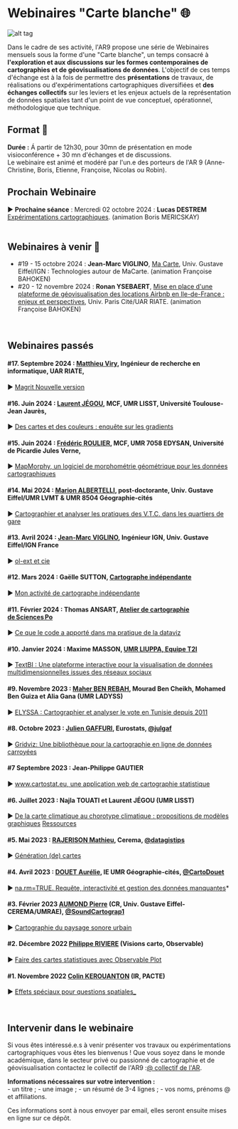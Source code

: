 # Webinaires "Carte blanche" :globe_with_meridians:

![alt tag](https://raw.githubusercontent.com/magisAR9/webinaires/main/webinaire.PNG)

Dans le cadre de ses activité, l'AR9 propose une série de Webinaires mensuels sous la forme d'une "Carte blanche", un temps consacré à **l'exploration et aux discussions sur les formes contemporaines de cartographies et de géovisualisations de données**. L'objectif de ces temps d'échange est à la fois de permettre des **présentations** de travaux, de réalisations ou d'expérimentations cartographiques diversifiées et **des échanges collectifs** sur les leviers et les enjeux actuels de la représentation de données spatiales tant d'un point de vue conceptuel, opérationnel, méthodologique que technique.

## Format :information_desk_person:

**Durée :** Á partir de 12h30, pour 30mn de présentation en mode visioconférence + 30 mn d'échanges et de discussions. </br> Le webinaire est animé et modéré par l'un.e des porteurs de l'AR 9 (Anne-Christine, Boris, Etienne, Françoise, Nicolas ou Robin).
<br/>

## Prochain Webinaire

:arrow_forward: **Prochaine séance** : Mercredi 02 octobre 2024 : **Lucas DESTREM** [Expérimentations cartographiques](https://github.com/magisAR9/webinaires/blob/main/cartogeoviz7-LucasDestrem.md). (animation Boris MERICSKAY) <br/> 
<br/>

## Webinaires à venir :calendar:

-   #19 - 15 octobre 2024 : **Jean-Marc VIGLINO**, [Ma Carte](https://magisar9.github.io/webinaires/cartogeoviz18-viglino.html), Univ. Gustave Eiffel/IGN : Technologies autour de MaCarte. (animation Françoise BAHOKEN) </br>
-   #20 - 12 novembre 2024 : **Ronan YSEBAERT**, [Mise en place d'une plateforme de géovisualisation des locations Airbnb en Ile-de-France : enjeux et perspectives](https://magisar9.github.io/webinaires/cartogeoviz19-ysebaert.html), Univ. Paris Cité/UAR RIATE. (animation Françoise BAHOKEN) <br/>
<br/>

## Webinaires passés

#### #17. Septembre 2024 : [**Matthieu Viry**](https://mthh.github.io/portfolio/), Ingénieur de recherche en informatique, UAR RIATE,</br>
:arrow_forward: [Magrit Nouvelle version](https://magisar9.github.io/webinaires/cartogeoviz17-viry.html) </br>

#### #16. Juin 2024 : [**Laurent JÉGOU**](https://lisst.univ-tlse2.fr/accueil/hn-equipes-de-recherche/centre-interdisciplinaire-detudes-urbaines-cieu/laurent-jegou#/), MCF, UMR LISST, Université Toulouse-Jean Jaurès,</br>

:arrow_forward: [Des cartes et des couleurs : enquête sur les gradients](https://github.com/magisAR9/webinaires/blob/main/cartogeoviz16-ljegou.md) </br>

#### #15. Juin 2024 : [**Frédéric ROULIER**](https://www.u-picardie.fr/edysan/_listing-personnel/frederic-roulier/), MCF, UMR 7058 EDYSAN, Université de Picardie Jules Verne,

:arrow_forward: [MapMorphy, un logiciel de morphométrie géométrique pour les données cartographiques](https://github.com/magisAR9/webinaires/blob/main/cartogeoviz15-roulier.md)

#### #14. Mai 2024 : [**Marion ALBERTELLI**](https://www.linkedin.com/in/marion-albertelli-06659749), post-doctorante, Univ. Gustave Eiffel/UMR LVMT & UMR 8504 Géographie-cités

:arrow_forward: [Cartographier et analyser les pratiques des V.T.C. dans les quartiers de gare](https://github.com/magisAR9/webinaires/blob/main/cartogeovis14_malbertelli.md)

#### #13. Avril 2024 : [**Jean-Marc VIGLINO**](https://twitter.com/jmviglino), Ingénieur IGN, Univ. Gustave Eiffel/IGN France

:arrow_forward: [ol-ext et cie](https://github.com/magisAR9/webinaires/blob/main/cartogeoviz13_viglino.md)

#### #12. Mars 2024 : **Gaëlle SUTTON**, [Cartographe indépendante](https://gsutton.fr/)

:arrow_forward: [Mon activité de cartographe indépendante](https://github.com/magisAR9/webinaires/blob/main/cartogeoviz12_GaelleSutton.md)

#### #11. Février 2024 : **Thomas ANSART**, [Atelier de cartographie de Sciences Po](https://thomasansart.info/)

:arrow_forward: [Ce que le code a apporté dans ma pratique de la dataviz](https://magisar9.github.io/webinaires/cartogeoviz11-ansart.html)

#### #10. Janvier 2024 : **Maxime MASSON**, [UMR LIUPPA, Equipe T2I](https://liuppa.univ-pau.fr/fr/organisation/equipes-de-recherche/equipe-t2i.html)

:arrow_forward: [TextBI : Une plateforme interactive pour la visualisation de données multidimensionnelles issues des réseaux sociaux](https://github.com/magisAR9/webinaires/blob/main/cartogeoviz10-masson.md)

#### #9. Novembre 2023 : [**Maher BEN REBAH**](https://www.linkedin.com/in/ben-rebah-maher-37831160/?originalSubdomain=fr)**, Mourad Ben Cheikh, Mohamed Ben Guiza et Alia Gana** (UMR LADYSS)

:arrow_forward: [ELYSSA : Cartographier et analyser le vote en Tunisie depuis 2011](https://github.com/magisAR9/webinaires/blob/main/cartogeoviz9-benrebah.md) </br>

#### #8. Octobre 2023 : [**Julien GAFFURI**](https://github.com/jgaffuri), Eurostats, [\@julgaf](https://twitter.com/julgaf)

:arrow_forward: [Gridviz: Une bibliothèque pour la cartographie en ligne de données carroyées](https://github.com/magisAR9/webinaires/blob/main/cartogeoviz8-gaffuri.md) </br>

#### #7 Septembre 2023 : **Jean-Philippe GAUTIER**

:arrow_forward: [www.cartostat.eu, une application web de cartographie statistique](https://github.com/magisAR9/webinaires/blob/main/cartogeoviz7-gautier.md) </br>

#### #6. Juillet 2023 : **Najla TOUATI** et **Laurent JÉGOU** (UMR LISST)

:arrow_forward: [De la carte climatique au chorotype climatique : propositions de modèles graphiques](https://github.com/magisAR9/webinaires/blob/main/cartogeoviz4-touatijegou.md) [Ressources](https://bbb-prod-rp.unistra.fr/playback/presentation/2.3/99470eae0814dfe5c9cca017ea6e2edc6966dada-1688636333439)

#### #5. Mai 2023 : [**RAJERISON Mathieu**](https://datagistips.hypotheses.org/author/datagistips), Cerema, [\@datagistips](https://twitter.com/datagistips) </br>

:arrow_forward: [Génération (de) cartes](https://github.com/magisAR9/webinaires/blob/main/cartogeoviz6-rajerison.md)

#### #4. Avril 2023 : [**DOUET Aurélie**](https://geographie-cites.cnrs.fr/membres/aurelie-douet/), IE UMR Géographie-cités, [\@CartoDouet](https://twitter.com/CartoDouet/) </br>

:arrow_forward: [na.rm=TRUE. Requête, interactivité et gestion des données manquantes](https://github.com/magisAR9/webinaires/blob/main/cartogeoviz5-douet.md)\*

#### #3. Février 2023 [AUMOND Pierre](https://pagespro.univ-gustave-eiffel.fr/pierre-aumond) (CR, Univ. Gustave Eiffel-CEREMA/UMRAE), [\@SoundCartograp1](https://twitter.com/SoundCartograp1) <br/>

:arrow_forward: [Cartographie du paysage sonore urbain](https://github.com/magisAR9/webinaires/blob/main/cartogeoviz3-aumond.md) </br>

#### #2. Décembre 2022 [Philippe RIVIERE](https://observablehq.com/@fil) (Visions carto, Observable)<br/>

:arrow_forward: [Faire des cartes statistiques avec Observable Plot](https://github.com/magisAR9/webinaires/blob/main/cartogeoviz2-riviere.md)</br>

#### #1. Novembre 2022 [Colin KEROUANTON](https://colinkerouanton.netlify.app/) (IR, PACTE) </br>

:arrow_forward: [Effets spéciaux pour questions spatiales\_](https://github.com/magisAR9/webinaires/blob/main/cartogeoviz1-kerouanton.md)</br>

</br>

## Intervenir dans le webinaire

Si vous êtes intéressé.e.s à venir présenter vos travaux ou expérimentations cartographiques vous êtes les bienvenus ! Que vous soyez dans le monde académique, dans le secteur privé ou passionné de cartographie et de géovisualisation contactez le collectif de l'AR9 :[\@ collectif de l'AR](mailto:robin.cura@parisgeo.cnrs.fr,francoise.bahoken@univ-eiffel.fr,anne-christine.bronner@misha.fr,etienne.come@univ-eiffel.fr,boris.mericskay@univ-rennes2.fr,nicolas.lambert@cnrs.fr).

**Informations nécessaires sur votre intervention :** </br> - un titre ; - une image ; - un résumé de 3-4 lignes ; - vos noms, prénoms \@ et affiliations.

Ces informations sont à nous envoyer par email, elles seront ensuite mises en ligne sur ce dépôt.
